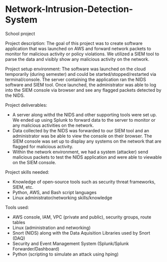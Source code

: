 # Network-Intrusion-Detection-System
School project

Project description: 
The goal of this project was to create software application that was launched on AWS and
forward network packets to monitor for malicious activity or policy violations. We utilized a SIEM 
tool to parse the data and visibly show any malicious activity on the network. 

Project setup environment:
The software was launched on the cloud temporarily (during semester) and could be started/stopped/restarted via terminal/console. 
The server containing the application ran the NIDS software and SIEM tool. Once launched, 
the administrator was able to log into the SIEM console via browser and see any flagged packets detected by the NIDS.


Project deliverables: 
- A server along withd the NIDS and other supporting tools were set up. We ended up using Splunk to 
  forward data to the server to monitor or any malicious activities on the network. 
- Data collected by the NIDS was forwarded to our SIEM tool and an administrator 
  was be able to view the console on their browser. The SIEM console was set up to display any systems 
  on the network that are flagged for malicious activity.
- Within the network environment, we had a system (attacker) send malicious packets to test the 
  NIDS application and were able to viewable on the SIEM console.
  
Project skills needed: 
- Knowledge of open-source tools such as security threat frameworks, SIEM, etc.
- Python, AWS, and Bash script languages
- Linux administrator/networking skills/knowledge

Tools used:
- AWS console, IAM, VPC (private and public), security groups, route tables
- Linux (administration and networking)
- Snort (NIDS) along with the Data Aquisition Libraries used by Snort (DAQ)
- Security and Event Management System (Splunk/Splunk Forwarder/Dashboard)
- Python (scripting to simulate an attack using hping)
